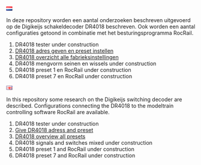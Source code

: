 ![Nederlandse vlag](../images/nl.gif)

In deze repository worden een aantal onderzoeken beschreven uitgevoerd op de Digikeijs schakeldecoder DR4018 beschreven. Ook worden een aantal configuraties getoond in combinatie met het besturingsprogramma RocRail.

1. DR4018 tester under construction
2. [DR4018 adres geven en preset instellen](/DR4018/DR4018_programming/README.md)
3. [DR4018 overzicht alle fabrieksinstellingen](/DR4018/DR4018_overview/README.md)
4. DR4018 mengvorm seinen en wissels under construction
5. DR4018 preset 1 en RocRail under construction
6. DR4018 preset 7 en RocRail under construction


![English flag](../images/gb.gif)

In this repository some research on the Digikeijs switching decoder are described. Configurations connecting the DR4018 to the modeltrain controlling software RocRail are available.

1. DR4018 tester under construction
2. [Give DR4018 adress and preset](/DR4018/DR4018_programming/README.md)
3. [DR4018 overview all presets](/DR4018/DR4018_overview/README.md)
4. DR4018 signals and switches mixed under construction
5. DR4018 preset 1 and RocRail under construction
6. DR4018 preset 7 and RocRail under construction

